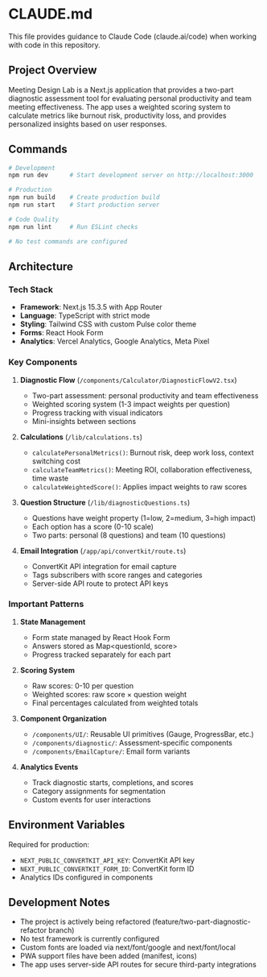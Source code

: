 # CLAUDE.md

This file provides guidance to Claude Code (claude.ai/code) when working with code in this repository.

## Project Overview

Meeting Design Lab is a Next.js application that provides a two-part diagnostic assessment tool for evaluating personal productivity and team meeting effectiveness. The app uses a weighted scoring system to calculate metrics like burnout risk, productivity loss, and provides personalized insights based on user responses.

## Commands

```bash
# Development
npm run dev      # Start development server on http://localhost:3000

# Production
npm run build    # Create production build
npm run start    # Start production server

# Code Quality
npm run lint     # Run ESLint checks

# No test commands are configured
```

## Architecture

### Tech Stack

- **Framework**: Next.js 15.3.5 with App Router
- **Language**: TypeScript with strict mode
- **Styling**: Tailwind CSS with custom Pulse color theme
- **Forms**: React Hook Form
- **Analytics**: Vercel Analytics, Google Analytics, Meta Pixel

### Key Components

1. **Diagnostic Flow** (`/components/Calculator/DiagnosticFlowV2.tsx`)
   - Two-part assessment: personal productivity and team effectiveness
   - Weighted scoring system (1-3 impact weights per question)
   - Progress tracking with visual indicators
   - Mini-insights between sections

2. **Calculations** (`/lib/calculations.ts`)
   - `calculatePersonalMetrics()`: Burnout risk, deep work loss, context switching cost
   - `calculateTeamMetrics()`: Meeting ROI, collaboration effectiveness, time waste
   - `calculateWeightedScore()`: Applies impact weights to raw scores

3. **Question Structure** (`/lib/diagnosticQuestions.ts`)
   - Questions have weight property (1=low, 2=medium, 3=high impact)
   - Each option has a score (0-10 scale)
   - Two parts: personal (8 questions) and team (10 questions)

4. **Email Integration** (`/app/api/convertkit/route.ts`)
   - ConvertKit API integration for email capture
   - Tags subscribers with score ranges and categories
   - Server-side API route to protect API keys

### Important Patterns

1. **State Management**
   - Form state managed by React Hook Form
   - Answers stored as Map<questionId, score>
   - Progress tracked separately for each part

2. **Scoring System**
   - Raw scores: 0-10 per question
   - Weighted scores: raw score × question weight
   - Final percentages calculated from weighted totals

3. **Component Organization**
   - `/components/UI/`: Reusable UI primitives (Gauge, ProgressBar, etc.)
   - `/components/diagnostic/`: Assessment-specific components
   - `/components/EmailCapture/`: Email form variants

4. **Analytics Events**
   - Track diagnostic starts, completions, and scores
   - Category assignments for segmentation
   - Custom events for user interactions

## Environment Variables

Required for production:

- `NEXT_PUBLIC_CONVERTKIT_API_KEY`: ConvertKit API key
- `NEXT_PUBLIC_CONVERTKIT_FORM_ID`: ConvertKit form ID
- Analytics IDs configured in components

## Development Notes

- The project is actively being refactored (feature/two-part-diagnostic-refactor branch)
- No test framework is currently configured
- Custom fonts are loaded via next/font/google and next/font/local
- PWA support files have been added (manifest, icons)
- The app uses server-side API routes for secure third-party integrations